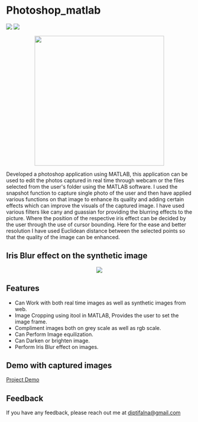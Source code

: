 # Photoshop_matlab

<img src="https://img.shields.io/badge/Build-Machine Learning-green">   <img src="https://img.shields.io/badge/Build-MATLAB-358597">

<p align="center">
  <img src="https://i.stack.imgur.com/kBlVf.gif" width="350" height="350"/>
</p>

Developed a photoshop application using MATLAB, this application can be used to edit the photos captured in real time through webcam or the files selected from the user's folder using the MATLAB software. I used the snapshot function to capture single photo of the user and then have applied various functions on that image to enhance its quality and adding certain effects which can improve the visuals of the captured image. I have used various filters like cany and guassian for providing the blurring effects to the picture. Where the position of the respective iris effect can be decided by the user through the use of cursor bounding. Here for the ease and better resolution I have used Euclidean distance between the selected points so that the quality of the image can be enhanced.

## Iris Blur effect on the synthetic image
<p align="center">
<img src="https://helpx.adobe.com/content/dam/help/en/photoshop/how-to/blur-background-for-focal-point/jcr%3Acontent/main-pars/image_0/selective-focus-blur_step-7.jpg" />
</p>






## Features
- Can Work with both real time images as well as synthetic images from web.
- Image Cropping using itool in MATLAB, Provides the user to set the image frame.
- Compliment images both on grey scale as well as rgb scale.
- Can Perform Image equilization.
- Can Darken or brighten image.
- Perform Iris Blur effect on images. 

## Demo with captured images
[Project Demo](https://drive.google.com/file/d/1ZmjkmpMn148dbnIccm58Gn6b4m7ABaTl/view?usp=sharing)


## Feedback
If you have any feedback, please reach out me at diptifalna@gmail.com

